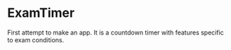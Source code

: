 # ExamTimer
First attempt to make an app. It is a countdown timer with features specific to exam conditions.
